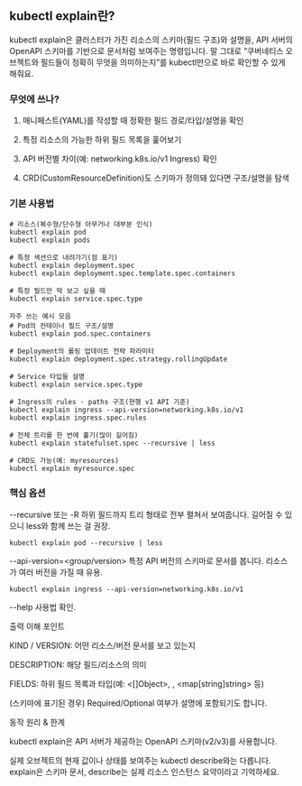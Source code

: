 ## kubectl explain란?

kubectl explain은 클러스터가 가진 리소스의 스키마(필드 구조)와 설명을, API 서버의 OpenAPI 스키마를 기반으로 문서처럼 보여주는 명령입니다. 말 그대로 “쿠버네티스 오브젝트와 필드들이 정확히 무엇을 의미하는지”를 kubectl만으로 바로 확인할 수 있게 해줘요.

### 무엇에 쓰나?

1. 매니페스트(YAML)를 작성할 때 정확한 필드 경로/타입/설명을 확인

2. 특정 리소스의 가능한 하위 필드 목록을 훑어보기

3. API 버전별 차이(예: networking.k8s.io/v1 Ingress) 확인

4. CRD(CustomResourceDefinition)도 스키마가 정의돼 있다면 구조/설명을 탐색

### 기본 사용법
```
# 리소스(복수형/단수형 아무거나 대부분 인식)
kubectl explain pod
kubectl explain pods
```

```
# 특정 섹션으로 내려가기(점 표기)
kubectl explain deployment.spec
kubectl explain deployment.spec.template.spec.containers
```

```
# 특정 필드만 딱 보고 싶을 때
kubectl explain service.spec.type
```

```
자주 쓰는 예시 모음
# Pod의 컨테이너 필드 구조/설명
kubectl explain pod.spec.containers
```
```
# Deployment의 롤링 업데이트 전략 파라미터
kubectl explain deployment.spec.strategy.rollingUpdate
```

```
# Service 타입들 설명
kubectl explain service.spec.type
```

```
# Ingress의 rules · paths 구조(현행 v1 API 기준)
kubectl explain ingress --api-version=networking.k8s.io/v1
kubectl explain ingress.spec.rules
```

```
# 전체 트리를 한 번에 훑기(많이 길어짐)
kubectl explain statefulset.spec --recursive | less
```

```
# CRD도 가능(예: myresources)
kubectl explain myresource.spec
```

### 핵심 옵션

--recursive 또는 -R
하위 필드까지 트리 형태로 전부 펼쳐서 보여줍니다. 길어질 수 있으니 less와 함께 쓰는 걸 권장.
```
kubectl explain pod --recursive | less
```

--api-version=<group/version>
특정 API 버전의 스키마로 문서를 봅니다. 리소스가 여러 버전을 가질 때 유용.
```
kubectl explain ingress --api-version=networking.k8s.io/v1
```

--help
사용법 확인.

출력 이해 포인트

KIND / VERSION: 어떤 리소스/버전 문서를 보고 있는지

DESCRIPTION: 해당 필드/리소스의 의미

FIELDS: 하위 필드 목록과 타입(예: <[]Object>, <string>, <map[string]string> 등)

(스키마에 표기된 경우) Required/Optional 여부가 설명에 포함되기도 합니다.

동작 원리 & 한계

kubectl explain은 API 서버가 제공하는 OpenAPI 스키마(v2/v3)를 사용합니다.

실제 오브젝트의 현재 값이나 상태를 보여주는 kubectl describe와는 다릅니다.
explain은 스키마 문서, describe는 실제 리소스 인스턴스 요약이라고 기억하세요.

